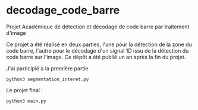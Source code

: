 # decodage_code_barre
Projet Académique de détection et décodage de code barre par traitement d'image

Ce projet a été réalisé en deux parties, l'une pour la détection de la zone du code barre, l'autre pour le décodage d'un signal 1D issu de la détection du code barre sur l'image.
Ce dépôt a été publié un an après la fin du projet.

J'ai participié à la première partie 
```
python3 segmentation_interet.py
```

Le projet final :
```
python3 main.py
```

